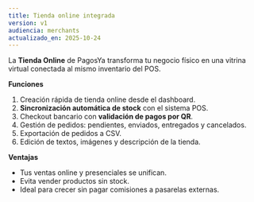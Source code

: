 ```yaml
---
title: Tienda online integrada
version: v1
audiencia: merchants
actualizado_en: 2025-10-24
---
```


La **Tienda Online** de PagosYa transforma tu negocio físico en una vitrina virtual conectada al mismo inventario del POS.

**Funciones**
1. Creación rápida de tienda online desde el dashboard.
2. **Sincronización automática de stock** con el sistema POS.
3. Checkout bancario con **validación de pagos por QR**.
4. Gestión de pedidos: pendientes, enviados, entregados y cancelados.
5. Exportación de pedidos a CSV.
6. Edición de textos, imágenes y descripción de la tienda.

**Ventajas**
- Tus ventas online y presenciales se unifican.
- Evita vender productos sin stock.
- Ideal para crecer sin pagar comisiones a pasarelas externas.
